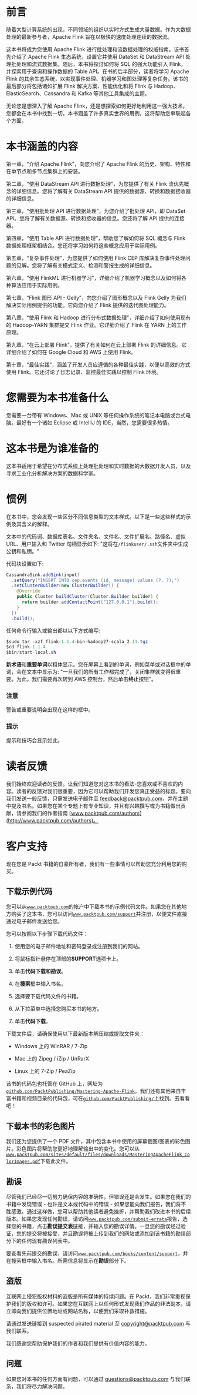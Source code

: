 # 前言

随着大型计算系统的出现，不同领域的组织以实时方式生成大量数据。作为大数据处理的最新参与者，Apache Flink 旨在以极快的速度处理连续的数据流。

这本书将成为您使用 Apache Flink 进行批处理和流数据处理的权威指南。该书首先介绍了 Apache Flink 生态系统，设置它并使用 DataSet 和 DataStream API 处理批处理和流式数据集。随后，本书将探讨如何将 SQL 的强大功能引入 Flink，并探索用于查询和操作数据的 Table API。在书的后半部分，读者将学习 Apache Flink 的其余生态系统，以实现事件处理、机器学习和图处理等复杂任务。该书的最后部分将包括诸如扩展 Flink 解决方案、性能优化和将 Flink 与 Hadoop、ElasticSearch、Cassandra 和 Kafka 等其他工具集成的主题。

无论您是想深入了解 Apache Flink，还是想探索如何更好地利用这一强大技术，您都会在本书中找到一切。本书涵盖了许多真实世界的用例，这将帮助您串联起各个方面。

# 本书涵盖的内容

第一章，“介绍 Apache Flink”，向您介绍了 Apache Flink 的历史、架构、特性和在单节点和多节点集群上的安装。

第二章，“使用 DataStream API 进行数据处理”，为您提供了有关 Flink 流优先概念的详细信息。您将了解有关 DataStream API 提供的数据源、转换和数据接收器的详细信息。

第三章，“使用批处理 API 进行数据处理”，为您介绍了批处理 API，即 DataSet API。您将了解有关数据源、转换和接收器的信息。您还将了解 API 提供的连接器。

第四章，“使用 Table API 进行数据处理”，帮助您了解如何将 SQL 概念与 Flink 数据处理框架相结合。您还将学习如何将这些概念应用于实际用例。

第五章，“复杂事件处理”，为您提供了如何使用 Flink CEP 库解决复杂事件处理问题的见解。您将了解有关模式定义、检测和警报生成的详细信息。

第六章，“使用 FlinkML 进行机器学习”，详细介绍了机器学习概念以及如何将各种算法应用于实际用例。

第七章，“Flink 图形 API - Gelly”，向您介绍了图形概念以及 Flink Gelly 为我们解决实际用例提供的功能。它向您介绍了 Flink 提供的迭代图处理能力。

第八章，“使用 Flink 和 Hadoop 进行分布式数据处理”，详细介绍了如何使用现有的 Hadoop-YARN 集群提交 Flink 作业。它详细介绍了 Flink 在 YARN 上的工作原理。

第九章，“在云上部署 Flink”，提供了有关如何在云上部署 Flink 的详细信息。它详细介绍了如何在 Google Cloud 和 AWS 上使用 Flink。

第十章，“最佳实践”，涵盖了开发人员应遵循的各种最佳实践，以便以高效的方式使用 Flink。它还讨论了日志记录、监控最佳实践以控制 Flink 环境。

# 您需要为本书准备什么

您需要一台带有 Windows、Mac 或 UNIX 等任何操作系统的笔记本电脑或台式电脑。最好有一个诸如 Eclipse 或 IntelliJ 的 IDE，当然，您需要很多热情。

# 这本书是为谁准备的

这本书适用于希望在分布式系统上处理批处理和实时数据的大数据开发人员，以及寻求工业化分析解决方案的数据科学家。

# 惯例

在本书中，您会发现一些区分不同信息类型的文本样式。以下是一些这些样式的示例及其含义的解释。

文本中的代码词、数据库表名、文件夹名、文件名、文件扩展名、路径名、虚拟 URL、用户输入和 Twitter 句柄显示如下: "这将在`/flinkuser/.ssh`文件夹中生成公钥和私钥。"

代码块设置如下:

```java
CassandraSink.addSink(input)
  .setQuery("INSERT INTO cep.events (id, message) values (?, ?);")
  .setClusterBuilder(new ClusterBuilder() {
    @Override
    public Cluster buildCluster(Cluster.Builder builder) {
      return builder.addContactPoint("127.0.0.1").build();
    }
  })
  .build();
```

任何命令行输入或输出都以以下方式编写:

```java
$sudo tar -xzf flink-1.1.4-bin-hadoop27-scala_2.11.tgz 
$cd flink-1.1.4 
$bin/start-local.sh

```

**新术语**和**重要单词**以粗体显示。您在屏幕上看到的单词，例如菜单或对话框中的单词，会在文本中显示为: "一旦我们的所有工作都完成了，关闭集群就变得很重要。为此，我们需要再次转到 AWS 控制台，然后单击**终止**按钮"。

### 注意

警告或重要说明会出现在这样的框中。

### 提示

提示和技巧会显示如此。

# 读者反馈

我们始终欢迎读者的反馈。让我们知道您对这本书的看法-您喜欢或不喜欢的内容。读者的反馈对我们很重要，因为它可以帮助我们开发您真正受益的标题。要向我们发送一般反馈，只需发送电子邮件至 feedback@packtpub.com，并在主题中提及书名。如果您在某个专题上有专业知识，并且有兴趣撰写或为书籍做出贡献，请参阅我们的作者指南 [www.packtpub.com/authors](http://www.packtpub.com/authors)。

# 客户支持

现在您是 Packt 书籍的自豪所有者，我们有一些事情可以帮助您充分利用您的购买。

## 下载示例代码

您可以从[`www.packtpub.com`](http://www.packtpub.com)的帐户中下载本书的示例代码文件。如果您在其他地方购买了这本书，您可以访问[`www.packtpub.com/support`](http://www.packtpub.com/support)并注册，以便文件直接通过电子邮件发送给您。

您可以按照以下步骤下载代码文件：

1.  使用您的电子邮件地址和密码登录或注册到我们的网站。

1.  将鼠标指针悬停在顶部的**SUPPORT**选项卡上。

1.  单击**代码下载和勘误**。

1.  在**搜索**框中输入书名。

1.  选择要下载代码文件的书籍。

1.  从下拉菜单中选择您购买本书的地方。

1.  单击**代码下载**。

下载文件后，请确保使用以下最新版本解压缩或提取文件夹：

+   Windows 上的 WinRAR / 7-Zip

+   Mac 上的 Zipeg / iZip / UnRarX

+   Linux 上的 7-Zip / PeaZip

该书的代码包也托管在 GitHub 上，网址为[`github.com/PacktPublishing/Mastering-Apache-Flink`](https://github.com/PacktPublishing/Mastering-Apache-Flink)。我们还有其他来自丰富书籍和视频目录的代码包，可在[`github.com/PacktPublishing/`](https://github.com/PacktPublishing/)上找到。去看看吧！

## 下载本书的彩色图片

我们还为您提供了一个 PDF 文件，其中包含本书中使用的屏幕截图/图表的彩色图片。彩色图片将帮助您更好地理解输出中的变化。您可以从[`www.packtpub.com/sites/default/files/downloads/MasteringApacheFlink_ColorImages.pdf`](https://www.packtpub.com/sites/default/files/downloads/MasteringApacheFlink_ColorImages.pdf)下载此文件。

## 勘误

尽管我们已经尽一切努力确保内容的准确性，但错误还是会发生。如果您在我们的书籍中发现错误 - 也许是文本或代码中的错误 - 如果您能向我们报告，我们将不胜感激。通过这样做，您可以帮助其他读者避免挫折，并帮助我们改进本书的后续版本。如果您发现任何勘误，请访问[`www.packtpub.com/submit-errata`](http://www.packtpub.com/submit-errata)报告，选择您的书籍，点击**勘误提交表**链接，并输入您的勘误详情。一旦您的勘误经过验证，您的提交将被接受，并且勘误将被上传到我们的网站或添加到该书籍的勘误部分下的任何现有勘误列表中。

要查看先前提交的勘误，请访问[`www.packtpub.com/books/content/support`](https://www.packtpub.com/books/content/support)，并在搜索框中输入书名。所需信息将显示在**勘误**部分下。

## 盗版

互联网上侵犯版权材料的盗版是所有媒体的持续问题。在 Packt，我们非常重视保护我们的版权和许可。如果您在互联网上以任何形式发现我们作品的非法副本，请立即向我们提供位置地址或网站名称，以便我们采取补救措施。

请通过发送链接到 suspected pirated material 至 copyright@packtpub.com 与我们联系。

我们感谢您帮助保护我们的作者和我们提供有价值内容的能力。

## 问题

如果您对本书的任何方面有问题，可以通过 questions@packtpub.com 与我们联系，我们将尽力解决问题。
